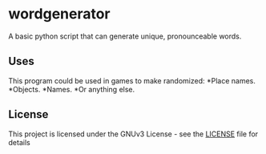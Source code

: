 # wordgenerator
A basic python script that can generate unique, pronounceable words.

## Uses
This program could be used in games to make randomized:
*Place names.
*Objects. 
*Names.
*Or anything else.

## License

This project is licensed under the GNUv3 License - see the [LICENSE](LICENSE) file for details
